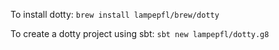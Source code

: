 To install dotty:
```brew install lampepfl/brew/dotty```

To create a dotty project using sbt:
```sbt new lampepfl/dotty.g8```

